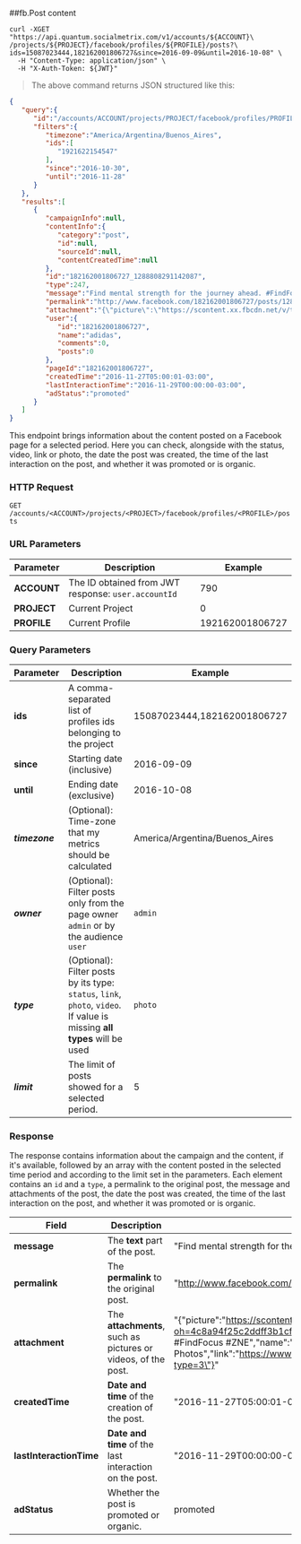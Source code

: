 ##fb.Post content
```shell
curl -XGET "https://api.quantum.socialmetrix.com/v1/accounts/${ACCOUNT}\
/projects/${PROJECT}/facebook/profiles/${PROFILE}/posts?\
ids=15087023444,182162001806727&since=2016-09-09&until=2016-10-08" \
  -H "Content-Type: application/json" \
  -H "X-Auth-Token: ${JWT}"
```

> The above command returns JSON structured like this:

```json
{  
   "query":{  
      "id":"/accounts/ACCOUNT/projects/PROJECT/facebook/profiles/PROFILE/posts",
      "filters":{  
         "timezone":"America/Argentina/Buenos_Aires",
         "ids":[  
            "1921622154547"
         ],
         "since":"2016-10-30",
         "until":"2016-11-28"
      }
   },
   "results":[  
      {  
         "campaignInfo":null,
         "contentInfo":{  
            "category":"post",
            "id":null,
            "sourceId":null,
            "contentCreatedTime":null
         },
         "id":"182162001806727_1288808291142087",
         "type":247,
         "message":"Find mental strength for the journey ahead. #FindFocus #ZNE",
         "permalink":"http://www.facebook.com/182162001806727/posts/1288808291142087",
         "attachment":"{\"picture\":\"https://scontent.xx.fbcdn.net/v/t1.0-9/s720x720/15241949_1288808291142087_7864157418689005368_n.jpg?oh=4c8a94f25c2ddff3b1cf2a55ccd83102&oe=58D016B5\",\"description\":\"Find mental strength for the journey ahead. #FindFocus #ZNE\",\"name\":\"Timeline Photos\",\"link\":\"https://www.facebook.com/adidas/photos/a.191308754225385.42450.182162001806727/1288808291142087/?type=3\"}",
         "user":{  
            "id":"182162001806727",
            "name":"adidas",
            "comments":0,
            "posts":0
         },
         "pageId":"182162001806727",
         "createdTime":"2016-11-27T05:00:01-03:00",
         "lastInteractionTime":"2016-11-29T00:00:00-03:00",
         "adStatus":"promoted"
      }
   ]
}
```

This endpoint brings information about the content posted on a Facebook page for a selected period. Here you can check, alongside with the status, video, link or photo, the date the post was created, the time of the last interaction on the post, and whether it was promoted or is organic.

### HTTP Request

`GET /accounts/<ACCOUNT>/projects/<PROJECT>/facebook/profiles/<PROFILE>/posts`

### URL Parameters

Parameter | Description | Example
--------- | ----------- | -----------
**ACCOUNT** | The ID obtained from JWT response: `user.accountId` | 790
**PROJECT** | Current Project | 0
**PROFILE** | Current Profile | 192162001806727

### Query Parameters

Parameter | Description | Example
--------- | ----------- | -----------
**ids** | A comma-separated list of profiles ids belonging to the project | 15087023444,182162001806727
**since** | Starting date (inclusive) | 2016-09-09
**until** | Ending date (exclusive) | 2016-10-08
***timezone*** | (Optional): Time-zone that my metrics should be calculated | America/Argentina/Buenos_Aires
***owner*** | (Optional): Filter posts only from the page owner `admin` or by the audience `user` | `admin`
***type*** | (Optional): Filter posts by its type:<br />`status`, `link`, `photo`, `video`.<br />If value is missing **all types** will be used | `photo`
***limit***|The limit of posts showed for a selected period.|5 

### Response

The response contains information about the campaign and the content, if it's available, followed by an array with the content posted in the selected time period and according to the limit set in the parameters. Each element contains an `id` and a `type`, a permalink to the original post, the message and attachments of the post, the date the post was created, the time of the last interaction on the post, and whether it was promoted or is organic.

Field | Description | Example
--------- | ----------- | -----------
**message** | The **text** part of the post. | "Find mental strength for the journey ahead. #FindFocus #ZNE"
**permalink** | The **permalink** to the original post. | "http://www.facebook.com/182162001806727/posts/1288808291142087"
**attachment** | The **attachments**, such as pictures or videos, of the post. | "{\"picture\":\"https://scontent.xx.fbcdn.net/v/t1.0-9/s720x720/15241949_1288808291142087_7864157418689005368_n.jpg?oh=4c8a94f25c2ddff3b1cf2a55ccd83102&oe=58D016B5\",\"description\":\"Find mental strength for the journey ahead. #FindFocus #ZNE\",\"name\":\"Timeline Photos\",\"link\":\"https://www.facebook.com/adidas/photos/a.191308754225385.42450.182162001806727/1288808291142087/?type=3\"}"
**createdTime** | **Date and time** of the creation of the post. | "2016-11-27T05:00:01-03:00"
**lastInteractionTime** | **Date and time** of the last interaction on the post. | "2016-11-29T00:00:00-03:00"
**adStatus** | Whether the post is promoted or organic. | promoted

